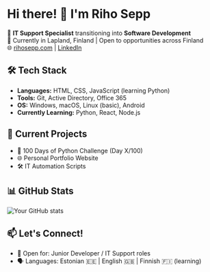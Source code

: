 # Hi there! 👋 I'm Riho Sepp

🔧 **IT Support Specialist** transitioning into **Software Development**  
📍 Currently in Lapland, Finland | Open to opportunities across Finland  
🌐 [rihosepp.com](https://rihosepp.com) | [LinkedIn](your-linkedin-url)

## 🛠️ Tech Stack
- **Languages:** HTML, CSS, JavaScript (learning Python)
- **Tools:** Git, Active Directory, Office 365
- **OS:** Windows, macOS, Linux (basic), Android
- **Currently Learning:** Python, React, Node.js

## 🚀 Current Projects
- 🐍 100 Days of Python Challenge (Day X/100)
- 🌐 Personal Portfolio Website
- 🛠️ IT Automation Scripts

## 📊 GitHub Stats
![Your GitHub stats](https://github-readme-stats.vercel.app/api?username=rihosepp&show_icons=true&theme=dark)

## 📫 Let's Connect!
- 💼 Open for: Junior Developer / IT Support roles
- 🗣️ Languages: Estonian 🇪🇪 | English 🇬🇧 | Finnish 🇫🇮 (learning)
